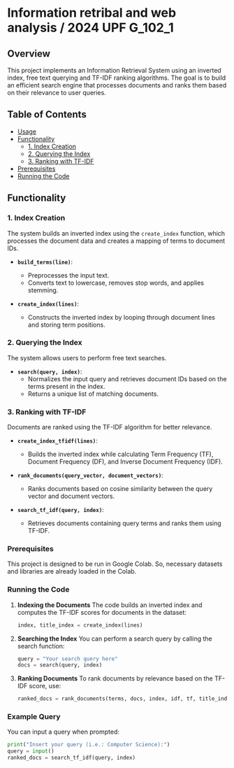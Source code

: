 # Information retribal and web analysis / 2024 UPF G_102_1

## Overview
This project implements an Information Retrieval System using an inverted index, free text querying and TF-IDF ranking algorithms. The goal is to build an efficient search engine that processes documents and ranks them based on their relevance to user queries.

## Table of Contents
- [Usage](#usage)
- [Functionality](#functionality)
  - [1. Index Creation](#1-index-creation)
  - [2. Querying the Index](#2-querying-the-index)
  - [3. Ranking with TF-IDF](#3-ranking-with-tf-idf)
- [Prerequisites](#Prerequisites)
- [Running the Code](#Running-the-Code)


## Functionality

### 1. Index Creation
The system builds an inverted index using the `create_index` function, which processes the document data and creates a mapping of terms to document IDs.

- **`build_terms(line)`**: 
  - Preprocesses the input text.
  - Converts text to lowercase, removes stop words, and applies stemming.

- **`create_index(lines)`**: 
  - Constructs the inverted index by looping through document lines and storing term positions.

### 2. Querying the Index
The system allows users to perform free text searches.

- **`search(query, index)`**:
  - Normalizes the input query and retrieves document IDs based on the terms present in the index.
  - Returns a unique list of matching documents.

### 3. Ranking with TF-IDF
Documents are ranked using the TF-IDF algorithm for better relevance.

- **`create_index_tfidf(lines)`**:
  - Builds the inverted index while calculating Term Frequency (TF), Document Frequency (DF), and Inverse Document Frequency (IDF).

- **`rank_documents(query_vector, document_vectors)`**:
  - Ranks documents based on cosine similarity between the query vector and document vectors.

- **`search_tf_idf(query, index)`**:
  - Retrieves documents containing query terms and ranks them using TF-IDF.


### Prerequisites
This project is designed to be run in Google Colab. So, necessary datasets and libraries are already loaded in the Colab.


### Running the Code
1. **Indexing the Documents**
   The code builds an inverted index and computes the TF-IDF scores for documents in the dataset:
   ```python
   index, title_index = create_index(lines)
   ```

2. **Searching the Index**
   You can perform a search query by calling the search function:
   ```python
   query = "Your search query here"
   docs = search(query, index)
   ```

3. **Ranking Documents**
   To rank documents by relevance based on the TF-IDF score, use:
   ```python
   ranked_docs = rank_documents(terms, docs, index, idf, tf, title_index)
   ```

### Example Query
You can input a query when prompted:
```python
print("Insert your query (i.e.: Computer Science):")
query = input()
ranked_docs = search_tf_idf(query, index)
```
